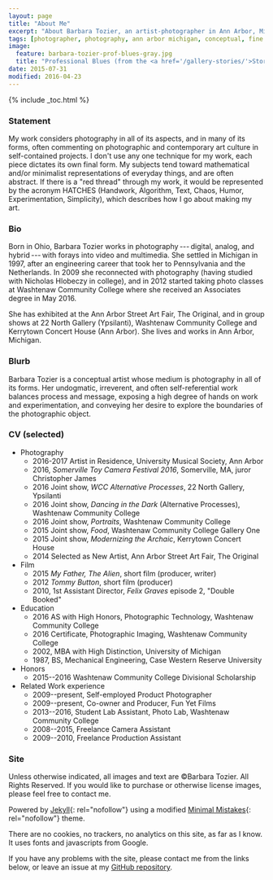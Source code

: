 ```yaml
---
layout: page
title: "About Me"
excerpt: "About Barbara Tozier, an artist-photographer in Ann Arbor, Michigan."
tags: [photographer, photography, ann arbor michigan, conceptual, fine art, abstract]
image:
  feature: barbara-tozier-prof-blues-gray.jpg
  title: "Professional Blues (from the <a href='/gallery-stories/'>Stories</a> gallery)"
date: 2015-07-31
modified: 2016-04-23
---
```


{% include _toc.html %}

### Statement

My work considers photography in all of its aspects, and in many of its forms, often commenting on photographic and contemporary art culture in self-contained projects. I don't use any one technique for my work, each piece dictates its own final form. My subjects tend toward mathematical and/or minimalist representations of everyday things, and are often abstract. If there is a "red thread" through my work, it would be represented by the acronym HATCHES (Handwork, Algorithm, Text, Chaos, Humor, Experimentation, Simplicity), which describes how I go about making my art.

### Bio

Born in Ohio, Barbara Tozier works in photography --- digital, analog, and hybrid --- with forays into video and multimedia. She settled in Michigan in 1997, after an engineering career that took her to Pennsylvania and the Netherlands. In 2009 she reconnected with photography (having studied with Nicholas Hlobeczy in college), and in 2012 started taking photo classes at Washtenaw Community College where she received an Associates degree in May 2016.

She has exhibited at the Ann Arbor Street Art Fair, The Original, and in group shows at 22 North Gallery (Ypsilanti), Washtenaw Community College and Kerrytown Concert House (Ann Arbor). She lives and works in Ann Arbor, Michigan.

### Blurb

Barbara Tozier is a conceptual artist whose medium is photography in all of its forms. Her undogmatic, irreverent, and often self-referential work balances process and message, exposing a high degree of hands on work and experimentation, and conveying her desire to explore the boundaries of the photographic object.


### CV (selected)

- Photography
    - 2016-2017 Artist in Residence, University Musical Society, Ann Arbor
    - 2016, _Somerville Toy Camera Festival 2016_, Somerville, MA, juror Christopher James
    - 2016 Joint show, _WCC Alternative Processes_, 22 North Gallery, Ypsilanti
    - 2016 Joint show, _Dancing in the Dark_ (Alternative Processes), Washtenaw Community College
    - 2016 Joint show, _Portraits_, Washtenaw Community College
    - 2015 Joint show, _Food_, Washtenaw Community College Gallery One
    - 2015 Joint show, _Modernizing the Archaic_, Kerrytown Concert House
    - 2014 Selected as New Artist, Ann Arbor Street Art Fair, The Original
- Film
    - 2015 _My Father, The Alien_, short film (producer, writer)
    - 2012 _Tommy Button_, short film (producer)
    - 2010, 1st Assistant Director, _Felix Graves_ episode 2, "Double Booked"
- Education
    - 2016 AS with High Honors, Photographic Technology, Washtenaw Community College
    - 2016 Certificate, Photographic Imaging, Washtenaw Community College
    - 2002, MBA with High Distinction, University of Michigan
    - 1987, BS, Mechanical Engineering, Case Western Reserve University
- Honors
    - 2015--2016 Washtenaw Community College Divisional Scholarship
- Related Work experience
    - 2009--present, Self-employed Product Photographer
    - 2009--present, Co-owner and Producer, Fun Yet Films
    - 2013--2016, Student Lab Assistant, Photo Lab, Washtenaw Community College
    - 2008--2015, Freelance Camera Assistant
    - 2009--2010, Freelance Production Assistant

### Site

Unless otherwise indicated, all images and text are &copy;Barbara Tozier. All Rights Reserved. If you would like to purchase or otherwise license images, please feel free to contact me.

Powered by [Jekyll](http://jekyllrb.com){: rel="nofollow"} using a modified [Minimal Mistakes](http://mademistakes.com/minimal-mistakes/){: rel="nofollow"} theme.

There are no cookies, no trackers, no analytics on this site, as far as I know. It uses fonts and javascripts from Google.

If you have any problems with the site, please contact me from the links below, or leave an issue at my [GitHub repository](https://github.com/logista/btsite2015/issues).
